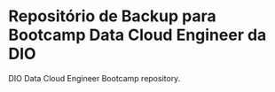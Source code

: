 # Repositório de Backup para Bootcamp Data Cloud Engineer da DIO
DIO Data Cloud Engineer Bootcamp repository.
